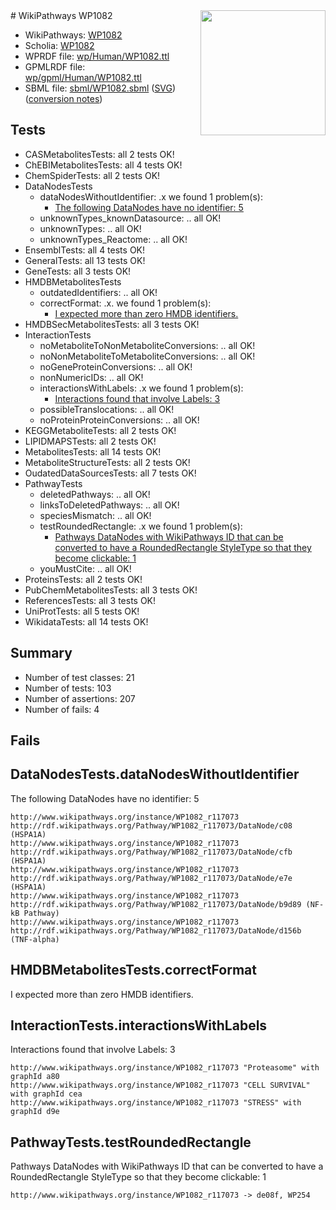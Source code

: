 <img style="float: right; width: 200px" src="../logo.png" />
# WikiPathways WP1082

* WikiPathways: [WP1082](https://identifiers.org/wikipathways:WP1082)
* Scholia: [WP1082](https://scholia.toolforge.org/wikipathways/WP1082)
* WPRDF file: [wp/Human/WP1082.ttl](../wp/Human/WP1082.ttl)
* GPMLRDF file: [wp/gpml/Human/WP1082.ttl](../wp/gpml/Human/WP1082.ttl)
* SBML file: [sbml/WP1082.sbml](../sbml/WP1082.sbml) ([SVG](../sbml/WP1082.svg)) ([conversion notes](../sbml/WP1082.txt))

## Tests
* CASMetabolitesTests: all 2 tests OK!
* ChEBIMetabolitesTests: all 4 tests OK!
* ChemSpiderTests: all 2 tests OK!
* DataNodesTests
    * dataNodesWithoutIdentifier: .x we found 1 problem(s):
        * [The following DataNodes have no identifier: 5](#d2d32fa4)
    * unknownTypes_knownDatasource: .. all OK!
    * unknownTypes: .. all OK!
    * unknownTypes_Reactome: .. all OK!
* EnsemblTests: all 4 tests OK!
* GeneralTests: all 13 tests OK!
* GeneTests: all 3 tests OK!
* HMDBMetabolitesTests
    * outdatedIdentifiers: .. all OK!
    * correctFormat: .x. we found 1 problem(s):
        * [I expected more than zero HMDB identifiers.](#ad154c1e)
* HMDBSecMetabolitesTests: all 3 tests OK!
* InteractionTests
    * noMetaboliteToNonMetaboliteConversions: .. all OK!
    * noNonMetaboliteToMetaboliteConversions: .. all OK!
    * noGeneProteinConversions: .. all OK!
    * nonNumericIDs: .. all OK!
    * interactionsWithLabels: .x we found 1 problem(s):
        * [Interactions found that involve Labels: 3](#630d267a)
    * possibleTranslocations: .. all OK!
    * noProteinProteinConversions: .. all OK!
* KEGGMetaboliteTests: all 2 tests OK!
* LIPIDMAPSTests: all 2 tests OK!
* MetabolitesTests: all 14 tests OK!
* MetaboliteStructureTests: all 2 tests OK!
* OudatedDataSourcesTests: all 7 tests OK!
* PathwayTests
    * deletedPathways: .. all OK!
    * linksToDeletedPathways: .. all OK!
    * speciesMismatch: .. all OK!
    * testRoundedRectangle: .x we found 1 problem(s):
        * [Pathways DataNodes with WikiPathways ID that can be converted to have a RoundedRectangle StyleType so that they become clickable: 1](#9fbad3cb)
    * youMustCite: .. all OK!
* ProteinsTests: all 2 tests OK!
* PubChemMetabolitesTests: all 3 tests OK!
* ReferencesTests: all 3 tests OK!
* UniProtTests: all 5 tests OK!
* WikidataTests: all 14 tests OK!


## Summary

* Number of test classes: 21
* Number of tests: 103
* Number of assertions: 207
* Number of fails: 4

## Fails

<a name="d2d32fa4" />

## DataNodesTests.dataNodesWithoutIdentifier

The following DataNodes have no identifier: 5
```
http://www.wikipathways.org/instance/WP1082_r117073 http://rdf.wikipathways.org/Pathway/WP1082_r117073/DataNode/c08 (HSPA1A)
http://www.wikipathways.org/instance/WP1082_r117073 http://rdf.wikipathways.org/Pathway/WP1082_r117073/DataNode/cfb (HSPA1A)
http://www.wikipathways.org/instance/WP1082_r117073 http://rdf.wikipathways.org/Pathway/WP1082_r117073/DataNode/e7e (HSPA1A)
http://www.wikipathways.org/instance/WP1082_r117073 http://rdf.wikipathways.org/Pathway/WP1082_r117073/DataNode/b9d89 (NF-kB Pathway)
http://www.wikipathways.org/instance/WP1082_r117073 http://rdf.wikipathways.org/Pathway/WP1082_r117073/DataNode/d156b (TNF-alpha)
```

<a name="ad154c1e" />

## HMDBMetabolitesTests.correctFormat

I expected more than zero HMDB identifiers.
<a name="630d267a" />

## InteractionTests.interactionsWithLabels

Interactions found that involve Labels: 3
```
http://www.wikipathways.org/instance/WP1082_r117073 "Proteasome" with graphId a80
http://www.wikipathways.org/instance/WP1082_r117073 "CELL SURVIVAL" with graphId cea
http://www.wikipathways.org/instance/WP1082_r117073 "STRESS" with graphId d9e
```

<a name="9fbad3cb" />

## PathwayTests.testRoundedRectangle

Pathways DataNodes with WikiPathways ID that can be converted to have a RoundedRectangle StyleType so that they become clickable: 1
```
http://www.wikipathways.org/instance/WP1082_r117073 -> de08f, WP254
 ```


